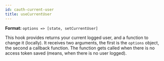```yaml
---
id: cauth-current-user
title: useCurrentUser
---
```


**Format:** `options => [state, setCurrentUser]`

This hook provides returns your current logged user, and a function to change it (locally).
It receives two arguments, the first is the `options` object, the second a callback function.
The function gets called when there is no access token saved (means, when there is no user logged).
